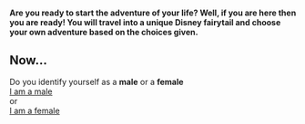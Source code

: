 #### Are you ready to start the adventure of your life? Well, if you are here then you are ready! You will travel into a unique Disney fairytail and choose your own adventure based on the choices given.   
## Now...
Do you identify yourself as a **male** or a **female**   
[I am a male](male.md)  
or  
[I am a female](female/female.md)